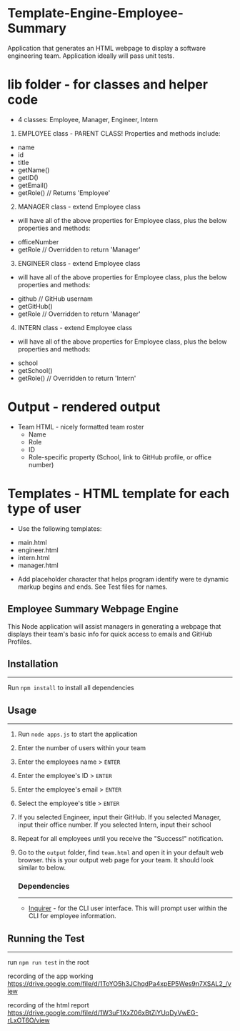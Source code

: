 # Template-Engine-Employee-Summary
Application that generates an HTML webpage to display a software engineering team.  Application ideally will pass unit tests.

# lib folder - for classes and helper code
- 4 classes: Employee, Manager, Engineer, Intern

1. EMPLOYEE class - PARENT CLASS! Properties and methods include:
 * name
 * id
 * title
 * getName()
 * getID()
 * getEmail()
 * getRole() // Returns 'Employee'
 
2. MANAGER class - extend Employee class
 * will have all of the above properties for Employee class, plus the below properties and methods:
  + officeNumber
  + getRole // Overridden to return 'Manager'

3. ENGINEER class - extend Employee class
 * will have all of the above properties for Employee class, plus the below properties and methods:
  + github // GitHub usernam
  + getGitHub()
  + getRole // Overridden to return 'Manager'

4. INTERN class - extend Employee class
 * will have all of the above properties for Employee class, plus the below properties and methods:
  + school
  + getSchool()
  + getRole() // Overridden to return 'Intern'

# Output - rendered output
 * Team HTML - nicely formatted team roster
   + Name
   + Role
   + ID
   + Role-specific property (School, link to GitHub profile, or office number)

# Templates - HTML template for each type of user
 * Use the following templates:
  + main.html
  + engineer.html
  + intern.html
  + manager.html
 * Add placeholder character that helps program identify were te dynamic markup begins and ends.  See Test files for names.

## Employee Summary Webpage Engine

This Node application will assist managers in generating a webpage that displays their team's basic info for quick access to emails and GitHub Profiles.

## Installation
---
Run `npm install` to install all dependencies


## Usage
---
1. Run `node apps.js` to start the application
2. Enter the number of users within your team
3. Enter the employees name > `ENTER`
4. Enter the employee's ID > `ENTER`
5. Enter the employee's email > `ENTER`
6. Select the employee's title > `ENTER`
7. If you selected Engineer, input their GitHub. If you selected Manager, input their office number. If you selected Intern, input their school
8. Repeat for all employees until you receive the "Success!" notification. 

  

9. Go to the `output` folder, find `team.html` and open it in your default web browser. this is your output web page for your team. It should look similar to below.

  



    ### Dependencies
    ---
    * [Inquirer](https://www.npmjs.com/package/inquirer) - for the CLI user interface. This will prompt user within the CLI for employee information.

## Running the Test
---
run `npm run test` in the root

recording of the app working
https://drive.google.com/file/d/1ToYO5h3JChqdPa4xpEP5Wes9n7XSAL2_/view

recording of the html report
https://drive.google.com/file/d/1W3uF1XxZ06xBtZiYUqDyVwEG-rLxOT6O/view
